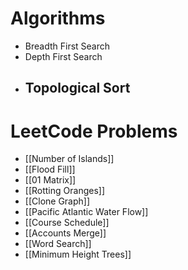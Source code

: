 # Algorithms
- Breadth First Search
- Depth First Search
- Topological Sort
	- 
# LeetCode Problems
- [[Number of Islands]]
- [[Flood Fill]]
- [[01 Matrix]]
- [[Rotting Oranges]]
- [[Clone Graph]]
- [[Pacific Atlantic Water Flow]]
- [[Course Schedule]]
- [[Accounts Merge]]
- [[Word Search]]
- [[Minimum Height Trees]]